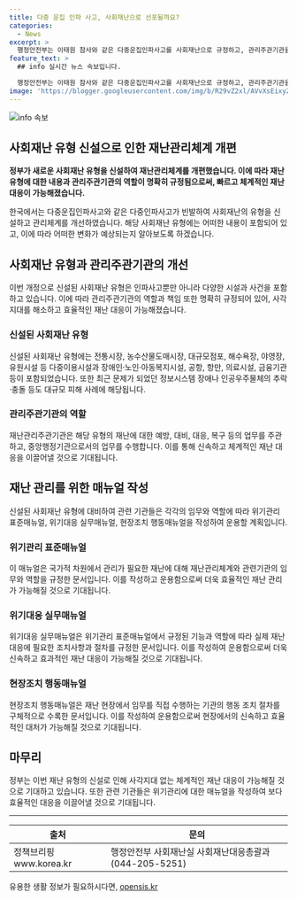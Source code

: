 ```yaml
---
title: 다중 운집 인파 사고, 사회재난으로 선포될까요?
categories:
  - News
excerpt: >
  행정안전부는 이태원 참사와 같은 다중운집인파사고를 사회재난으로 규정하고, 관리주관기관을 개선하는 내용의 ‘재난 및 안전관리 기본법 시행령’ 일부개정안을 국무회의에서 의결했다. 이는 재난유형의 모호함을 해소하고 신속한 재난 대응을 위한 조치로, 다중이용시설, 보호시설, 사회기반시설 등을 포함한 27종의 사회재난을 신설하였다. 또한 재난유형에 대한 기관별 임무와 역할을 규정하고, 관계기관은 표준매뉴얼을 작성해 운용할 예정이다. 정부는 이를 통해 신속하고 체계적으로 재난을 관리할 것으로 기대하고 있다.
feature_text: >
  ## info 실시간 뉴스 속보입니다.

  행정안전부는 이태원 참사와 같은 다중운집인파사고를 사회재난으로 규정하고, 관리주관기관을 개선하는 내용의 ‘재난 및 안전관리 기본법 시행령’ 일부개정안을 국무회의에서 의결했다. 이는 재난유형의 모호함을 해소하고 신속한 재난 대응을 위한 조치로, 다중이용시설, 보호시설, 사회기반시설 등을 포함한 27종의 사회재난을 신설하였다. 또한 재난유형에 대한 기관별 임무와 역할을 규정하고, 관계기관은 표준매뉴얼을 작성해 운용할 예정이다. 정부는 이를 통해 신속하고 체계적으로 재난을 관리할 것으로 기대하고 있다.
image: 'https://blogger.googleusercontent.com/img/b/R29vZ2xl/AVvXsEixyZcFfHzMRdzZMjFBmAUKJYCLCGyLL1o632UiGVXcaFdKo_bkvkuCioo0uUKlGfBVcT3P84aROyZIXSBEx3Aw5nCQ3pTgDom1WDC4m8eifvWiAmWEEVb4x6G_l8C0QH225ldMjyaFvpxGEBGNO37VmDTDMHGhJPq73UglMfDca1-0aw/s1600/blogspot.png'
---
```


<p><img src="https://blogger.googleusercontent.com/img/b/R29vZ2xl/AVvXsEixyZcFfHzMRdzZMjFBmAUKJYCLCGyLL1o632UiGVXcaFdKo_bkvkuCioo0uUKlGfBVcT3P84aROyZIXSBEx3Aw5nCQ3pTgDom1WDC4m8eifvWiAmWEEVb4x6G_l8C0QH225ldMjyaFvpxGEBGNO37VmDTDMHGhJPq73UglMfDca1-0aw/s1600/blogspot.png" alt="info 속보" /></p>

<h2 data-ke-size="size26">사회재난 유형 신설으로 인한 재난관리체계 개편</h2>

<p data-ke-size="size16"><b>정부가 새로운 사회재난 유형을 신설하여 재난관리체계를 개편했습니다. 이에 따라 재난 유형에 대한 내용과 관리주관기관의 역할이 명확히 규정됨으로써, 빠르고 체계적인 재난 대응이 가능해졌습니다.</b></p>

<p data-ke-size="size16">한국에서는 다중운집인파사고와 같은 다중인파사고가 빈발하여 사회재난의 유형을 신설하고 관리체계를 개선하였습니다. 해당 사회재난 유형에는 어떠한 내용이 포함되어 있고, 이에 따라 어떠한 변화가 예상되는지 알아보도록 하겠습니다.</p>

<h2 data-ke-size="size24">사회재난 유형과 관리주관기관의 개선</h2>

<p data-ke-size="size16">이번 개정으로 신설된 사회재난 유형은 인파사고뿐만 아니라 다양한 시설과 사건을 포함하고 있습니다. 이에 따라 관리주관기관의 역할과 책임 또한 명확히 규정되어 있어, 사각지대를 해소하고 효율적인 재난 대응이 가능해졌습니다.</p>

<h3 data-ke-size="size22">신설된 사회재난 유형</h3>

<p data-ke-size="size16">신설된 사회재난 유형에는 전통시장, 농수산물도매시장, 대규모점포, 해수욕장, 야영장, 유원시설 등 다중이용시설과 장애인·노인·아동복지시설, 공항, 항만, 의료시설, 금융기관 등이 포함되었습니다. 또한 최근 문제가 되었던 정보시스템 장애나 인공우주물체의 추락·충돌 등도 대규모 피해 사례에 해당됩니다.</p>

<h3 data-ke-size="size22">관리주관기관의 역할</h3>

<p data-ke-size="size16">재난관리주관기관은 해당 유형의 재난에 대한 예방, 대비, 대응, 복구 등의 업무를 주관하고, 중앙행정기관으로서의 업무를 수행합니다. 이를 통해 신속하고 체계적인 재난 대응을 이끌어낼 것으로 기대됩니다.</p>

<h2 data-ke-size="size24">재난 관리를 위한 매뉴얼 작성</h2>

<p data-ke-size="size16">신설된 사회재난 유형에 대비하여 관련 기관들은 각각의 임무와 역할에 따라 위기관리 표준매뉴얼, 위기대응 실무매뉴얼, 현장조치 행동매뉴얼을 작성하여 운용할 계획입니다.</p>

<h3 data-ke-size="size22">위기관리 표준매뉴얼</h3>

<p data-ke-size="size16">이 매뉴얼은 국가적 차원에서 관리가 필요한 재난에 대해 재난관리체계와 관련기관의 임무와 역할을 규정한 문서입니다. 이를 작성하고 운용함으로써 더욱 효율적인 재난 관리가 가능해질 것으로 기대됩니다.</p>

<h3 data-ke-size="size22">위기대응 실무매뉴얼</h3>

<p data-ke-size="size16">위기대응 실무매뉴얼은 위기관리 표준매뉴얼에서 규정된 기능과 역할에 따라 실제 재난 대응에 필요한 조치사항과 절차를 규정한 문서입니다. 이를 작성하여 운용함으로써 더욱 신속하고 효과적인 재난 대응이 가능해질 것으로 기대됩니다.</p>

<h3 data-ke-size="size22">현장조치 행동매뉴얼</h3>

<p data-ke-size="size16">현장조치 행동매뉴얼은 재난 현장에서 임무를 직접 수행하는 기관의 행동 조치 절차를 구체적으로 수록한 문서입니다. 이를 작성하여 운용함으로써 현장에서의 신속하고 효율적인 대처가 가능해질 것으로 기대됩니다.</p>

<h2 data-ke-size="size24">마무리</h2>

<p data-ke-size="size16">정부는 이번 재난 유형의 신설로 인해 사각지대 없는 체계적인 재난 대응이 가능해질 것으로 기대하고 있습니다. 또한 관련 기관들은 위기관리에 대한 매뉴얼을 작성하여 보다 효율적인 대응을 이끌어낼 것으로 기대됩니다.</p>

<p data-ke-size="size16"></p>

<hr>

<p data-ke-size="size16"></p>

<table>
<thead>
<tr>
<th><b>출처</b></th>
<th><b>문의</b></th>
</tr>
</thead>
<tbody>
<tr>
<td>정책브리핑 www.korea.kr</td>
<td>행정안전부 사회재난실 사회재난대응총괄과(044-205-5251)</td>
</tr>
</tbody>
</table>

<p data-ke-size="size16"></p>
유용한 생활 정보가 필요하시다면, <a href="https://opensis.kr" rel="dofollow">opensis.kr</a>


